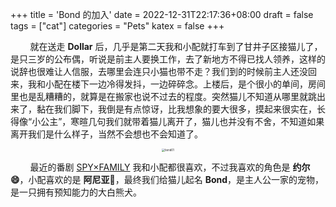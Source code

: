 +++
title = 'Bond 的加入'
date = 2022-12-31T22:17:36+08:00
draft = false
tags = ["cat"]
categories = "Pets"
katex = false
+++

&nbsp;&nbsp;&nbsp;&nbsp;&nbsp;&nbsp;&nbsp;&nbsp;就在送走 **Dollar** 后，几乎是第二天我和小配就打车到了甘井子区接猫儿了，是只三岁的公布偶，听说是前主人要换工作，去了新地方不得已找人领养，这样的说辞也很难让人信服，去哪里会连只小猫也带不走？我们到的时候前主人还没回来，我和小配在楼下一边冷得发抖，一边碎碎念。上楼后，是个很小的单间，房间里也是乱糟糟的，就算是在搬家也说不过去的程度。突然猫儿不知道从哪里就跳出来了，黏在我们脚下，我倒是有点惊讶，比我想象的要大很多，摸起来很实在，长得像“小公主”，寒暄几句我们就带着猫儿离开了，猫儿也并没有不舍，不知道如果离开我们是什么样子，当然不会想也不会知道了。

<div style="text-align:center;">
    <img src="https://images-1311785948.cos.ap-chengdu.myqcloud.com/typora/20240320221524.jpg" alt="bond01" style="zoom:30%;" />
</div>

&nbsp;&nbsp;&nbsp;&nbsp;&nbsp;&nbsp;&nbsp;&nbsp;最近的番剧 [SPY×FAMILY](https://spy-family.net/) 我和小配都很喜欢，不过我喜欢的角色是 **约尔 😄**，小配喜欢的是 **阿尼亚**🥜，最终我们给猫儿起名 **Bond**，是主人公一家的宠物，是一只拥有预知能力的大白熊犬。
